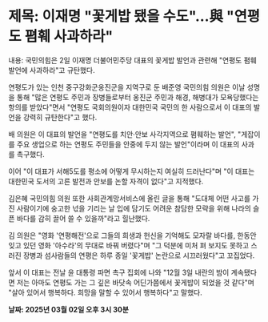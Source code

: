 # **제목: 이재명 "꽃게밥 됐을 수도"…與 "연평도 폄훼 사과하라"**

  내용: 국민의힘은 2일 이재명 더불어민주당 대표의 꽃게밥 발언과 관련해 "연평도 폄훼 발언에 사과하라"고 규탄했다.

연평도가 있는 인천 중구강화군옹진군을 지역구로 둔 배준영 국민의힘 의원은 이날 성명을 통해 "많은 연평도 주민과 장병들로부터 옹진군 주민과 해경, 해병대가 모욕당했다는 항의를 받았다"면서 "연평도 국회의원이자 대한민국 국민의 한 사람으로서 이 대표의 발언을 강력히 규탄한다"고 했다.

배 의원은 이 대표의 발언을 "연평도를 치안·안보 사각지역으로 폄훼하는 발언", "게잡이를 주요 생업으로 하는 연평도 주민들을 안중에 두지 않는 발언"이라며 이 대표의 사과를 촉구했다.

이어 "이 대표가 서해5도를 평소에 어떻게 무시하는지 여실히 드러난다"며 "이 대표는 대한민국 도서의 고른 발전과 안보를 논할 자격이 없다"고 지적했다.

김은혜 국민의힘 의원 또한 사회관계망서비스에 올린 글을 통해 "도대체 어떤 사고를 가진 사람이기에 숭고한 넋을 기리는 날 입에 담기도 어려운 참담한 모략을 위해 나라의 슬픈 바다를 감히 끌어 쓸 수 있을까"라고 힐난했다.

김 의원은 "영화 '연평해전'으로 그들의 희생과 헌신을 기억해도 모자랄 바다를, 한동안 잊고 있던 영화 '아수라'의 무대로 바꿔 버렸다"며 "그 덕분에 미처 펴 보지도 못하고 스러진 장병과 섬사람들의 연평은 하루 종일 '꽃게밥' 논란으로 시끄러웠다"고 꼬집었다.

앞서 이 대표는 전날 윤 대통령 파면 촉구 집회에 나와 "12월 3일 내란의 밤이 계속됐다면 저는 아마도 연평도 가는 그 깊은 바닷속 어딘가쯤에서 꽃게밥이 되었을 것 같다"며 "살아 있어서 행복하다. 희망을 말할 수 있어서 행복하다"고 말했다.

  **날짜: 2025년 03월 02일 오후 3시 30분**